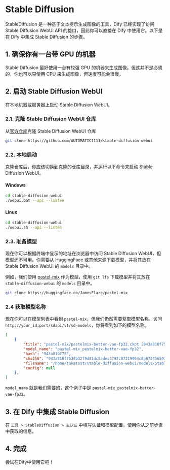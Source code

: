 # Stable Diffusion
StableDiffusion 是一种基于文本提示生成图像的工具，Dify 已经实现了访问 Stable Diffusion WebUI API 的接口，因此你可以直接在 Dify 中使用它。以下是在 Dify 中集成 Stable Diffusion 的步骤。

## 1. 确保你有一台带 GPU 的机器
Stable Diffusion 最好使用一台有较强 GPU 的机器来生成图像。但这并不是必须的，你也可以只使用 CPU 来生成图像，但速度可能会很慢。

## 2. 启动 Stable Diffusion WebUI
在本地机器或服务器上启动 Stable Diffusion WebUI。

### 2.1. 克隆 Stable Diffusion WebUI 仓库
从[官方仓库](https://github.com/AUTOMATIC1111/stable-diffusion-webui)克隆 Stable Diffusion WebUI 仓库
    
```bash
git clone https://github.com/AUTOMATIC1111/stable-diffusion-webui
```

### 2.2. 本地启动
克隆仓库后，你应该切换到克隆的仓库目录，并运行以下命令来启动 Stable Diffusion WebUI。

#### Windows
```bash
cd stable-diffusion-webui
./webui.bat --api --listen
```

#### Linux
```bash
cd stable-diffusion-webui
./webui.sh --api --listen
```

### 2.3. 准备模型
现在你可以根据终端中显示的地址在浏览器中访问 Stable Diffusion WebUI，但模型还不可用。你需要从 HuggingFace 或其他来源下载模型，并将其放在 Stable Diffusion WebUI 的 `models` 目录中。

例如，我们使用 [pastel-mix](https://huggingface.co/JamesFlare/pastel-mix) 作为模型，使用 `git lfs` 下载模型并将其放在 `stable-diffusion-webui` 的 `models` 目录中。

```bash
git clone https://huggingface.co/JamesFlare/pastel-mix
```

### 2.4 获取模型名称
现在你可以在模型列表中看到 `pastel-mix`，但我们仍然需要获取模型名称，访问 `http://your_id:port/sdapi/v1/sd-models`，你将看到如下的模型名称。

```json
[
    {
        "title": "pastel-mix/pastelmix-better-vae-fp32.ckpt [943a810f75]",
        "model_name": "pastel-mix_pastelmix-better-vae-fp32",
        "hash": "943a810f75",
        "sha256": "943a810f7538b32f9d81dc5adea3792c07219964c8a8734565931fcec90d762d",
        "filename": "/home/takatost/stable-diffusion-webui/models/Stable-diffusion/pastel-mix/pastelmix-better-vae-fp32.ckpt",
        "config": null
    },
]
```

`model_name` 就是我们需要的，这个例子中是 `pastel-mix_pastelmix-better-vae-fp32`。

## 3. 在 Dify 中集成 Stable Diffusion
在 `工具 > StableDiffusion > 去认证` 中填写认证和模型配置，使用你从之前步骤中获取的信息。

## 4. 完成

尝试在Dify中使用它吧！

